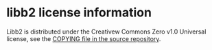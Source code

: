 # libb2 license information

Libb2 is distributed under the Creativew Commons Zero v1.0 Universal
license, see the
[COPYING file in the source repository](https://github.com/BLAKE2/libb2/blob/master/COPYING).
